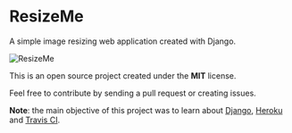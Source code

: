 # ResizeMe

A simple image resizing web application created with Django. 

![ResizeMe](http://i.imgur.com/bY9viOw.png "ResizeMe App")

This is an open source project created under the **MIT** license. 

Feel free to contribute by sending a pull request or creating issues. 

**Note**: the main objective of this project was to learn about [Django][1], [Heroku][2] and [Travis CI][3].

  [1]: https://www.djangoproject.com/
  [2]: https://www.heroku.com/
  [3]: https://travis-ci.org/

